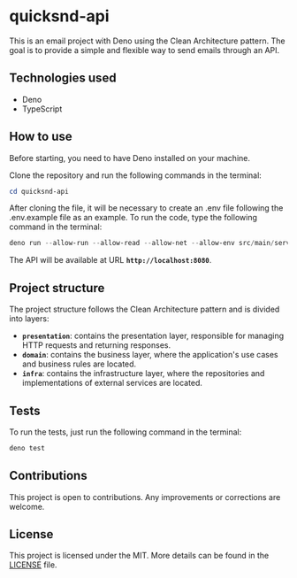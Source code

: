 # quicksnd-api

This is an email project with Deno using the Clean Architecture pattern. The
goal is to provide a simple and flexible way to send emails through an API.

## Technologies used

- Deno
- TypeScript

## How to use

Before starting, you need to have Deno installed on your machine.

Clone the repository and run the following commands in the terminal:

```powershell
cd quicksnd-api
```

After cloning the file, it will be necessary to create an .env file following
the .env.example file as an example. To run the code, type the following command
in the terminal:

```powershell
deno run --allow-run --allow-read --allow-net --allow-env src/main/server.ts
```

The API will be available at URL **`http://localhost:8080`**.

## Project structure

The project structure follows the Clean Architecture pattern and is divided into
layers:

- **`presentation`**: contains the presentation layer, responsible for managing
  HTTP requests and returning responses.
- **`domain`**: contains the business layer, where the application's use cases
  and business rules are located.
- **`infra`**: contains the infrastructure layer, where the repositories and
  implementations of external services are located.

## **Tests**

To run the tests, just run the following command in the terminal:

```powershell
deno test
```

## Contributions

This project is open to contributions. Any improvements or corrections are
welcome.

## License

This project is licensed under the MIT. More details can be found in the
[LICENSE](https://github.com/souz4s/quicksnd-api/blob/main/LICENSE) file.
